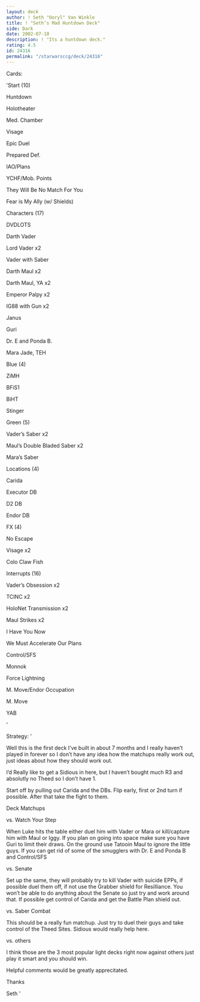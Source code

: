 ```yaml
---
layout: deck
author: ! Seth "Ooryl" Van Winkle
title: ! "Seth’s Mad Huntdown Deck"
side: Dark
date: 2002-07-10
description: ! "Its a huntdown deck."
rating: 4.5
id: 24316
permalink: "/starwarsccg/deck/24316"
---
```

Cards: 

'Start (10)

Huntdown

Holotheater

Med. Chamber

Visage

Epic Duel

Prepared Def.

IAO/Plans

YCHF/Mob. Points

They Will Be No Match For You

Fear is My Ally (w/ Shields)


Characters (17)

DVDLOTS

Darth Vader

Lord Vader x2

Vader with Saber

Darth Maul x2

Darth Maul, YA x2

Emperor Palpy x2

IG88 with Gun x2

Janus

Guri

Dr. E and Ponda B.

Mara Jade, TEH


Blue (4)

ZiMH

BFiS1

BiHT

Stinger


Green (5)

Vader’s Saber x2

Maul’s Double Bladed Saber x2

Mara’s Saber


Locations (4)

Carida

Executor DB

D2 DB

Endor DB


FX (4)

No Escape

Visage x2

Colo Claw Fish


Interrupts (16)

Vader’s Obsession x2

TCINC x2

HoloNet Transmission x2

Maul Strikes x2

I Have You Now

We Must Accelerate Our Plans

Control/SFS

Monnok

Force Lightning

M. Move/Endor Occupation

M. Move

YAB




'

Strategy: '

Well this is the first deck I’ve built in about 7 months and I really haven’t played in forever so I don’t have any idea how the matchups really work out, just ideas about how they should work out.


I’d Really like to get a Sidious in here, but I haven’t bought much R3 and absolutly no Theed so I don’t have 1.


Start off by pulling out Carida and the DBs.  Flip early, first or 2nd turn if possible.  After that take the fight to them.


Deck Matchups


vs. Watch Your Step

When Luke hits the table either duel him with Vader or Mara or kill/capture him with Maul or Iggy.  If you plan on going into space make sure you have Guri to limit their draws.  On the ground use Tatooin Maul to ignore the little guys.  If you can get rid of some of the smugglers with Dr. E and Ponda B and Control/SFS


vs. Senate

Set up the same, they will probably try to kill Vader with suicide EPPs, if possible duel them off, if not use the Grabber shield for Resilliance.  You won’t be able to do anything about the Senate so just try and work around that.  If possible get control of Carida and get the Battle Plan shield out.


vs. Saber Combat

This should be a really fun matchup.  Just try to duel their guys and take control of the Theed Sites.  Sidious would really help here.


vs. others

I think those are the 3 most popular light decks right now against others just play it smart and you should win.


Helpful comments would be greatly apprecitated.


Thanks

Seth '
